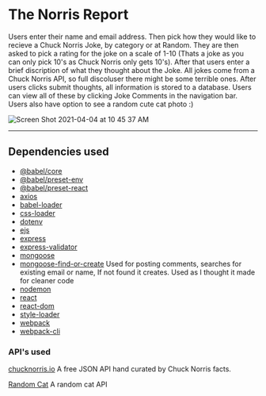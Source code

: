 # The Norris Report
Users enter their name and email address. Then pick how they would like to recieve a Chuck Norris Joke, by category or at Random.
They are then asked to pick a rating for the joke on a scale of 1-10 (Thats a joke as you can only pick 10's as Chuck Norris only gets 10's). 
After that users enter a brief discription of what they thought about the Joke.  All jokes come from a Chuck Norris API, so full discoluser there might be some terrible ones.  After users clicks submit thoughts, all information is stored to a database. Users can view all of these by clicking Joke Comments in the navigation bar. Users also have option to see a random cute cat photo :) 

![Screen Shot 2021-04-04 at 10 45 37 AM](https://user-images.githubusercontent.com/79067458/113517420-b60bd980-9534-11eb-8bd5-c45403c503bf.png)

---

## Dependencies used
- [@babel/core](https://github.com/babel/babel/tree/master/packages/babel-core)
- [@babel/preset-env](https://github.com/babel/babel-preset-env)
- [@babel/preset-react](https://github.com/babel/babel/tree/master/packages/babel-preset-react)
- [axios](https://github.com/axios/axios)
- [babel-loader](https://github.com/babel/babel-loader)
- [css-loader](https://github.com/webpack-contrib/css-loader)
- [dotenv](https://github.com/motdotla/dotenv)
- [ejs](https://github.com/mde/ejs)
- [express](https://github.com/expressjs/express)
- [express-validator](https://github.com/express-validator/express-validator)
- [mongoose](https://github.com/Automattic/mongoose)
- [mongoose-find-or-create](https://www.npmjs.com/package/mongoose-find-or-create) Used for posting comments, searches for existing email or name, If not found it creates. Used as I thought it made for cleaner code 
- [nodemon](https://github.com/remy/nodemon)
- [react](https://github.com/facebook/react)
- [react-dom](https://github.com/facebook/react/tree/master/packages/react-dom)
- [style-loader](https://github.com/webpack-contrib/style-loader)
- [webpack](https://github.com/webpack/webpack)
- [webpack-cli](https://github.com/webpack/webpack-cli)

### API's used 
[chucknorris.io](https://api.chucknorris.io/ "a free JSON API for hand curated Chuck Norris facts") A free JSON API hand curated by Chuck Norris facts. 

[Random Cat](https://aws.random.cat/view/1510) A random cat API 


